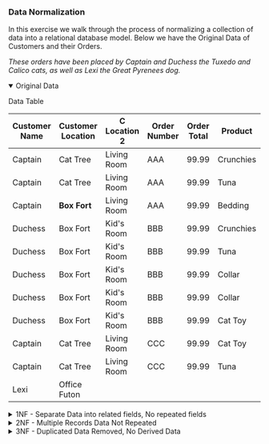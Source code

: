### Data Normalization

In this exercise we walk through the process of normalizing a collection of data into a relational database model.
Below we have the Original Data of Customers and their Orders.

*These orders have been placed by Captain and Duchess the Tuxedo and Calico cats, as well as Lexi the Great Pyrenees dog.*

<details open><summary>Original Data</summary>
<p>

Data Table

| Customer Name | Customer Location | C Location 2   | Order Number | Order Total | Product   | Product Unit Price | Quantity Ordered |
|---------------|-------------------|----------------|--------------|-------------|-----------|--------------------|------------------|
| Captain       | Cat Tree          | Living Room    | AAA          | 99.99       | Crunchies | 1.00               | 5                |
| Captain       | Cat Tree          | Living Room    | AAA          | 99.99       | Tuna      | 2.00               | 3                |
| Captain       | **Box Fort**      | Living Room    | AAA          | 99.99       | Bedding   | 3.00               | 7                |
| Duchess       | Box Fort          | Kid's Room     | BBB          | 99.99       | Crunchies | 1.00               | 2                |
| Duchess       | Box Fort          | Kid's Room     | BBB          | 99.99       | Tuna      | 2.00               | 1                |
| Duchess       | Box Fort          | Kid's Room     | BBB          | 99.99       | Collar    | 5.00               | 3                |
| Duchess       | Box Fort          | Kid's Room     | BBB          | 99.99       | Collar    | 5.00               | 5                |
| Duchess       | Box Fort          | Kid's Room     | BBB          | 99.99       | Cat Toy   | 4.00               | 4                |
| Captain       | Cat Tree          | Living Room    | CCC          | 99.99       | Cat Toy   | 4.00               | 8                |
| Captain       | Cat Tree          | Living Room    | CCC          | 99.99       | Tuna      | 2.00               | 1                |
| Lexi          | Office Futon      |                |              |             |           |                    |                  |

</p>
</details>

<details><summary>1NF - Separate Data into related fields, No repeated fields</summary>
<p>

Customer Table

| Customer Id | Name     |
|-------------|----------|
| 1           | Captain  |
| 2           | Duchess  |
| 3           | Lexi     |

Order Entry Table

| Order Entry Id | Customer Id   | Order Number | Order Total | Product   | Product Unit Price | Quantity Ordered |
|----------------|---------------|--------------|-------------|-----------|--------------------|------------------|
| 1              | 1             | AAA          | 99.99       | Crunchies | 1.00               | 5                |
| 2              | 1             | AAA          | 99.99       | Tuna      | 2.00               | 3                |
| 3              | 1             | AAA          | 99.99       | Bedding   | 3.00               | 7                |
| 4              | 2             | BBB          | 99.99       | Crunchies | 1.00               | 2                |
| 5              | 2             | BBB          | 99.99       | Tuna      | 2.00               | 1                |
| 6              | 2             | BBB          | 99.99       | Collar    | 5.00               | 3                |
| 7              | 2             | BBB          | 99.99       | Collar    | 5.00               | 5                |
| 8              | 2             | BBB          | 99.99       | Cat Toy   | 4.00               | 4                |
| 9              | 1             | CCC          | 99.99       | Cat Toy   | 4.00               | 8                |
| 10             | 1             | CCC          | 99.99       | Tuna      | 2.00               | 1                |

Location Table

| Location Id | Customer | Location       |
|-------------|----------|----------------|
| 1           | 1        | Cat Tree       |
| 2           | 1        | Living Room    |
| 3           | 2        | Box Fort       |
| 4           | 2        | Kid's Room     |
| 5           | 3        | Office Futon   |

</p>
</details>

<details><summary>2NF - Multiple Records Data Not Repeated</summary>
<p>

Customer Table

| Customer Id | Name     |
|-------------|----------|
| 1           | Captain  |
| 2           | Duchess  |
| 3           | Lexi     |

Product Table

| Product Id | Product   | Product Unit Price |
|------------|-----------|--------------------|
| 1          | Crunchies | 1.00               |
| 2          | Tuna      | 2.00               |
| 3          | Bedding   | 3.00               |
| 4          | Collar    | 5.00               |
| 5          | Cat Toy   | 4.00               |

Order Table

| Order Id | Customer Id   | Order Number | Order Total |
|----------|---------------|--------------|-------------|
| 1        | 1             | AAA          | 99.99       |
| 2        | 2             | BBB          | 99.99       |
| 3        | 1             | CCC          | 99.99       |

Order Product Table

| Order Product Id | Order Id | Product Id | Quantity Ordered |
|------------------|----------|------------|------------------|
| 1                | 1        | 1          | 5                |
| 2                | 1        | 2          | 3                |
| 3                | 1        | 3          | 7                |
| 4                | 2        | 1          | 2                |
| 5                | 2        | 2          | 1                |
| 6                | 2        | 4          | 3                |
| 7                | 2        | 4          | 5                |
| 8                | 2        | 5          | 4                |
| 9                | 3        | 5          | 8                |
| 10               | 3        | 2          | 1                |

Location Table

| Location Id | Customer | Location       |
|-------------|----------|----------------|
| 1           | 1        | Cat Tree       |
| 2           | 1        | Living Room    |
| 3           | 2        | Box Fort       |
| 4           | 2        | Kid's Room     |
| 5           | 3        | Cat Tree       |

</p>
</details>

<details><summary>3NF - Duplicated Data Removed, No Derived Data</summary>
<p>

Customer Table

| Customer Id | Name     |
|-------------|----------|
| 1           | Captain  |
| 2           | Duchess  |
| 3           | Lexi     |

Product Table

| Product Id | Product   | Product Unit Price |
|------------|-----------|--------------------|
| 1          | Crunchies | 1.00               |
| 2          | Tuna      | 2.00               |
| 3          | Bedding   | 3.00               |
| 4          | Collar    | 5.00               |
| 5          | Cat Toy   | 4.00               |

Order Table

| Order Id | Customer Id   | Order Number |
|----------|---------------|--------------|
| 1        | 1             | AAA          |
| 2        | 2             | BBB          |
| 3        | 1             | CCC          |

Order Product Table

| Order Product Id | Order Id | Product Id | Quantity Ordered |
|------------------|----------|------------|------------------|
| 1                | 1        | 1          | 5                |
| 2                | 1        | 2          | 3                |
| 3                | 1        | 3          | 7                |
| 4                | 2        | 1          | 2                |
| 5                | 2        | 2          | 1                |
| 6                | 2        | 4          | 8                |
| 7                | 2        | 5          | 4                |
| 8                | 3        | 5          | 8                |
| 9                | 3        | 2          | 1                |

Notice that in order 2, COLLAR was ordered twice. These items orders are combined here

Location Table

| Location Id | Customer | Location       |
|-------------|----------|----------------|
| 1           | 1        | Cat Tree       |
| 2           | 1        | Living Room    |
| 3           | 2        | Box Fort       |
| 4           | 2        | Kid's Room     |
| 5           | 3        | Cat Tree       |

</p>
</details>
